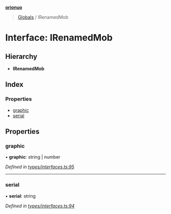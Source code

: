 **[orionuo](../README.md)**

> [Globals](../globals.md) / IRenamedMob

# Interface: IRenamedMob

## Hierarchy

* **IRenamedMob**

## Index

### Properties

* [graphic](irenamedmob.md#graphic)
* [serial](irenamedmob.md#serial)

## Properties

### graphic

•  **graphic**: string \| number

*Defined in [types/interfaces.ts:95](https://github.com/msviha/orionuo/blob/ff1a9e9/src/types/interfaces.ts#L95)*

___

### serial

•  **serial**: string

*Defined in [types/interfaces.ts:94](https://github.com/msviha/orionuo/blob/ff1a9e9/src/types/interfaces.ts#L94)*
